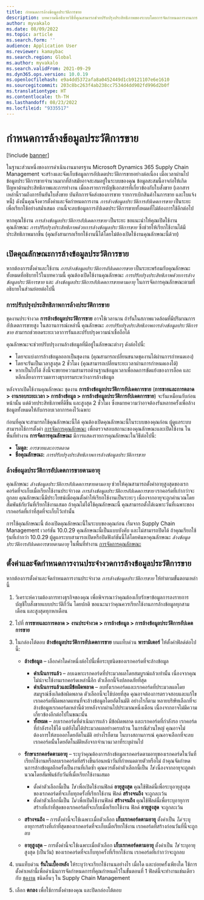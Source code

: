 ```yaml
---
title: กำหนดการล้างข้อมูลประวัติการขาย
description: บทความนี้อธิบายวิธีที่คุณสามารถช่วยปรับปรุงประสิทธิภาพของระบบโดยการจัดกำหนดการงานการล้างข้อมูลประวัติการอัปเดตการขายเป็นระยะเพื่อเรียกใช้อย่างสม่ำเสมอ
author: myvakalo
ms.date: 08/09/2022
ms.topic: article
ms.search.form: ''
audience: Application User
ms.reviewer: kamaybac
ms.search.region: Global
ms.author: myvakalo
ms.search.validFrom: 2021-09-29
ms.dyn365.ops.version: 10.0.19
ms.openlocfilehash: e9a4dd5372afa8a0452449d1cb9121107e6e1610
ms.sourcegitcommit: 203c8bc263f4ab238cc7534d4dd902fd996d2b0f
ms.translationtype: HT
ms.contentlocale: th-TH
ms.lasthandoff: 08/23/2022
ms.locfileid: "9335517"
---
```

# <a name="schedule-sales-history-data-cleanup"></a>กำหนดการล้างข้อมูลประวัติการขาย

[!include [banner](../includes/banner.md)]

ในฐานะส่วนหนึ่งของการดําเนินงานมาตรฐาน Microsoft Dynamics 365 Supply Chain Management จะสร้างและจัดเก็บข้อมูลการอัปเดตประวัติการขายอย่างต่อเนื่อง เมื่อเวลาผ่านไป ข้อมูลประวัติการขายจํานวนมากที่ล้าสมัยอาจสะสมอยู่ในระบบของคุณ ข้อมูลสะสมนี้อาจก่อให้เกิดปัญหาด้านประสิทธิภาพและการทำงาน เมื่อลงรายการบัญชีเอกสารที่เกี่ยวข้องกับใบสั่งขาย (เอกสารเหล่านี้รวมถึงการยืนยันใบสั่งขาย บันทึกการจัดส่งของการขาย รายการเบิกสินค้าในการขาย และใบแจ้งหนี้) ดังนั้นคุณจึงควรตั้งค่าและจัดกำหนดการงาน *การล้างข้อมูลประวัติการอัปเดตการขาย* เป็นระยะเพื่อเรียกใช้อย่างสม่ำเสมอ งานนี้จะลบข้อมูลการอัปเดตประวัติการขายทั้งหมดที่ไม่ต้องการใช้อีกต่อไป

หากคุณใช้งาน *การล้างข้อมูลประวัติการอัปเดตการขาย* เป็นระยะ ขอแนะนำให้คุณเปิดใช้งานคุณลักษณะ *การปรับปรุงประสิทธิภาพด้วยการล้างข้อมูลประวัติการขาย* ซึ่งช่วยให้เรียกใช้งานได้มีประสิทธิภาพมากขึ้น (คุณยังสามารถเรียกใช้งานนี้ได้โดยไม่ต้องเปิดใช้งานคุณลักษณะนี้ด้วย)

## <a name="turn-on-the-sales-history-cleanup-features"></a>เปิดคุณลักษณะการล้างข้อมูลประวัติการขาย

หากต้องการตั้งค่าและใช้งาน *การล้างข้อมูลประวัติการอัปเดตการขาย* เป็นระยะพร้อมกับคุณลักษณะทั้งหมดที่อธิบายไว้ในบทความนี้ คุณต้องเปิดใช้งานคุณลักษณะ *การปรับปรุงประสิทธิภาพด้วยการล้างข้อมูลประวัติการขาย* และ *ล้างข้อมูลประวัติการอัปเดตการขายตามอายุ* ในการจัดการคุณลักษณะตามที่อธิบายในส่วนย่อยต่อไปนี้

### <a name="sales-history-cleanup-performance-improvements"></a>การปรับปรุงประสิทธิภาพการล้างประวัติการขาย

ชุดงานประจำงวด **การล้างข้อมูลประวัติการขาย** อาจใช้เวลานาน ถ้ารันในสภาพแวดล้อมที่มีปริมาณการอัปเดตการขายสูง ในสถานการณ์เหล่านี้ คุณลักษณะ *การปรับปรุงประสิทธิภาพการล้างข้อมูลประวัติการขาย* สามารถช่วยลดระยะเวลาการรันและปรับปรุงความน่าเชื่อถือได้

คุณลักษณะจะช่วยปรับปรุงงานล้างข้อมูลที่มีอยู่ในลักษณะต่างๆ ดังต่อไปนี้:

- โดยจะแบ่งการล้างข้อมูลออกเป็นชุดงาน (คุณสามารถเปลี่ยนขนาดชุดงานได้ผ่านการกำหนดเอง)
- โดยจะรันเป็นเวลาสูงสุด 2 ชั่วโมง (คุณสามารถเปลี่ยนระยะเวลาผ่านการกำหนดเองได้)
- หากเป็นไปได้ สิ่งนี้จะขยายความสามารถด้านฐานข้อมูลเวลาเพื่อลดการขัดแย้งของการล็อค และหลีกเลี่ยงการรวมตารางธุรกรรมระหว่างการล้างข้อมูล

หลังจากเปิดใช้งานคุณลักษณะ ชุดงาน **การล้างข้อมูลประวัติการอัปเดตการขาย** (**การขายและการตลาด \> งานรอบระยะเวลา \> การล้างข้อมูล \> การล้างข้อมูลประวัติการอัปเดตการขาย**) จะรันเหมือนกับก่อนหน้านั้น แต่ด้วยประสิทธิภาพที่ดีขึ้น และสูงสุด 2 ชั่วโมง ซึ่งหมายความว่าอาจต้องรันหลายครั้งเพื่อล้างข้อมูลทั้งหมดให้กับกรอบเวลาการคงไว้เฉพาะ

ก่อนที่คุณจะสามารถใช้คุณลักษณะนี้ได้ คุณต้องเปิดคุณลักษณะนี้ในระบบของคุณก่อน ผู้ดูแลระบบสามารถใช้การตั้งค่า [การจัดการคุณลักษณะ](../../fin-ops-core/fin-ops/get-started/feature-management/feature-management-overview.md) เพื่อตรวจสอบสถานะของคุณลักษณะและเปิดใช้งาน ในพื้นที่ทำงาน **การจัดการคุณลักษณะ** มีการแสดงรายการคุณลักษณะในวิธีต่อไปนี้:

- **โมดูล:** *การขายและการตลาด*
- **ชื่อคุณลักษณะ:** *การปรับปรุงประสิทธิภาพการล้างข้อมูลประวัติการขาย*

### <a name="clean-up-sales-update-history-based-on-age"></a>ล้างข้อมูลประวัติการอัปเดตการขายตามอายุ

คุณลักษณะ *ล้างข้อมูลประวัติการอัปเดตการขายตามอายุ* ช่วยให้คุณสามารถตั้งค่าอายุสูงสุดของเรกคอร์ดที่จะเก็บเมื่อเรียกใช้งานประจำวงด *การล้างข้อมูลประวัติการอัปเดตการขาย* เรกคอร์ดที่เก่ากว่าจะถูกลบ คุณลักษณะนี้มีประโยชน์เมื่อคุณตั้งค่าให้เรียกใช้งานเป็นระยะๆ เนื่องจากอายุจะถูกคํานวณโดยสัมพันธ์กับวันที่เรียกใช้งานเสมอ ถ้าคุณไม่ได้ใช้คุณลักษณะนี้ คุณสามารถตั้งได้เฉพาะวันที่เฉพาะของเรกคอร์ดที่เก่าที่สุดที่จะเก็บไว้เท่านั้น

การใช้คุณลักษณะนี้ ต้องเปิดคุณลักษณะนี้ในระบบของคุณก่อน เริ่มจาก Supply Chain Management เวอร์ชัน 10.0.29 คุณลักษณะนี้เป็นแบบบังคับ และไม่สามารถปิดได้ ถ้าคุณเรียกใช้รุ่นที่เก่ากว่า 10.0.29 ผู้ดูแลระบบสามารถเปิดหรือปิดฟังก์ชันนี้ได้โดยค้นหาคุณลักษณะ *ล้างข้อมูลประวัติการอัปเดตการขายตามอายุ* ในพื้นที่ทำงาน [การจัดการคุณลักษณะ](../../fin-ops-core/fin-ops/get-started/feature-management/feature-management-overview.md)

## <a name="set-up-and-schedule-the-sales-history-cleanup-periodic-task"></a>ตั้งค่าและจัดกำหนดการงานประจำงวดการล้างข้อมูลประวัติการขาย

หากต้องการตั้งค่าและจัดกำหนดการงานประจำงวด *การล้างข้อมูลประวัติการขาย* ให้ทำตามขั้นตอนเหล่านี้

1. วิเคราะห์ความต้องการทางธุรกิจของคุณ เพื่อพิจารณาว่าคุณต้องเก็บรักษาข้อมูลการลงรายการบัญชีใบสั่งขายแบบประวัติกี่วัน โดยปกติ ขอแนะนาว่าคุณควรเรียกใช้งานการล้างข้อมูลทุกสามเดือน และสูงสุดทุกหกเดือน
1. ไปที่ **การขายและการตลาด \> งานประจำงวด \> การล้างข้อมูล \> การล้างข้อมูลประวัติการอัปเดตการขาย**
1. ในกล่องโต้ตอบ **ล้างข้อมูลประวัติการอัปเดตการขาย** บนแท็บด่วน **พารามิเตอร์** ให้ตั้งค่าฟิลด์ต่อไปนี้:

    - **ล้างข้อมูล** – เลือกค่าใดค่าหนึ่งต่อไปนี้เพื่อระบุชนิดของเรกคอร์ดที่จะล้างข้อมูล

        - **ดำเนินการแล้ว** – ลบเฉพาะเรกคอร์ดที่ประมวลผลโดยสมบูรณ์แล้วเท่านั้น เนื่องจากคุณไม่น่าจะใช้งานเรกคอร์ดเหล่านี้อีก ตัวเลือกนี้จึงปลอดภัยที่สุด
        - **ดำเนินการแล้วและมีข้อผิดพลาด** – ลบทั้งเรกคอร์ดและเรกคอร์ดที่ประมวลผลโดยสมบูรณ์ซึ่งเกิดข้อผิดพลาด ตัวเลือกนี้จะใช้บ่อยที่สุด คุณอาจต้องการตรวจสอบและแก้ไขเรกคอร์ดที่ผิดพลาดแทนที่จะล้างข้อมูลโดยอัตโนมัติ อย่างไรก็ตาม หลายบริษัทเลือกที่จะล้างข้อมูลเรกคอร์ดเหล่านี้ด้วยหลังจากผ่านไปประมาณหนึ่งเดือน เนื่องจากอาจไม่มีความเกี่ยวข้องอีกต่อไปในขณะนั้น
        - **ทั้งหมด** – ลบเรกคอร์ดที่ดำเนินการแล้ว มีข้อผิดพลาด และเรกคอร์ดที่กำลังรอ เรกคอร์ดที่กำลังรอใช้ได้ แต่ยังไม่ได้ประมวลผลอย่างครบถ้วน ในกรณีส่วนใหญ่ คุณอาจไม่ต้องการให้ลบออกโดยอัตโนมัติ อย่างไรก็ตาม ในบางสถานการณ์ คุณอาจเลือกที่จะลบเรกคอร์ดนั้นโดยอัตโนมัติหลังจากจํานวนเวลาที่ระบุผ่านไป

    - **รักษาเรกคอร์ดตามอายุ** – ระบุว่าคุณต้องการล้างข้อมูลเรกคอร์ดตามอายุของเรกคอร์ดในวันที่เรียกใช้งานหรือลบเรกคอร์ดที่สร้างขึ้นก่อนหน้าวันที่กำหนดตายตัวหรือไม่ ถ้าคุณจัดกำหดนการล้างข้อมูลอีกครั้งเป็นงานที่เกิดซ้ำ คุณควรตั้งค่าตัวเลือกนี้เป็น *ใช่* เนื่องจากอายุจะถูกคํานวณโดยสัมพันธ์กับวันที่เมื่อเรียกใช้งานเสมอ

        - ตั้งค่าตัวเลือกนี้เป็น *ใช่* เพื่อเปิดใช้งานฟิลด์ **อายุสูงสุด** คุณใช้ฟิลด์นี้เพื่อระบุอายุสูงสุดของเรกคอร์ดที่จะเก็บทุกครั้งที่เรียกใช้งาน ฟิลด์ **สร้างจนถึง** จะถูกละเว้น
        - ตั้งค่าตัวเลือกนี้เป็น *ไม่* เพื่อเปิดใช้งานฟิลด์ **สร้างจนถึง** คุณใช้ฟิลด์นี้เพื่อระบุอายุการสร้างที่เก่าที่สุดของเรกคอร์ดที่จะเก็บเมื่อเรียกใช้งาน ฟิลด์ **อายุสูงสุด** จะถูกละเว้น

    - **สร้างจนถึง** – การตั้งค่านี้จะใช้เฉพาะเมื่อตัวเลือก **เก็บเรกคอร์ดตามอายุ** ตั้งค่าเป็น *ไม่* ระบุอายุการสร้างที่เก่าที่สุดของเรกคอร์ดที่จะเก็บเมื่อเรียกใช้งาน เรกคอร์ดที่สร้างก่อนวันที่นี้จะถูกลบ
    - **อายุสูงสุด** – การตั้งค่านี้จะใช้เฉพาะเมื่อตัวเลือก **เก็บเรกคอร์ดตามอายุ** ตั้งค่าเป็น *ใช่* ระบุอายุสูงสุด (เป็นวัน) ของเรกคอร์ดที่จะเก็บทุกครั้งที่เรียกใช้งาน เรกคอร์ดที่เก่ากว่าจะถูกลบ

1. บนแท็บด่วน **รันในเบื้องหลัง** ให้ระบุว่าจะเรียกใช้งานนอย่างไร เมื่อใด และบ่อยครั้งเพียงใด ใช้การตั้งค่าเหล่านี้เพื่อดําเนินการจัดกําหนดการที่คุณกําหนดไว้ในขั้นตอนที่ 1 ฟิลด์นี้จะทำงานเช่นเดียวกับ [ชุดงาน](../../fin-ops-core/dev-itpro/sysadmin/batch-processing-overview.md) ชนิดอื่นๆ ใน Supply Chain Management
1. เลือก **ตกลง** เพื่อใช้การตั้งค่าของคุณ และปิดกล่องโต้ตอบ
